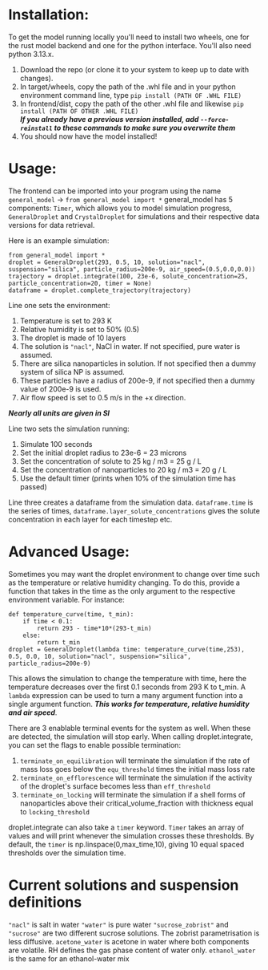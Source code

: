 # Installation:
To get the model running locally you'll need to install two wheels, one for the rust model backend and one for the python interface. You'll also need python 3.13.x.
1. Download the repo (or clone it to your system to keep up to date with changes).
2. In target/wheels, copy the path of the .whl file and in your python environment command line, type `pip install (PATH OF .WHL FILE)`
3. In frontend/dist, copy the path of the other .whl file and likewise `pip install (PATH OF OTHER .WHL FILE)` \
***If you already have a previous version installed, add `--force-reinstall` to these commands to make sure you overwrite them***
4. You should now have the model installed!

# Usage:
The frontend can be imported into your program using the name `general_model`
-> `from general_model import *`
general_model has 5 components: `Timer`, which allows you to model simulation progress, `GeneralDroplet` and `CrystalDroplet` for simulations and their respective data versions for data retrieval.

Here is an example simulation:
```
from general_model import *
droplet = GeneralDroplet(293, 0.5, 10, solution="nacl", suspension="silica", particle_radius=200e-9, air_speed=(0.5,0.0,0.0))
trajectory = droplet.integrate(100, 23e-6, solute_concentration=25, particle_concentration=20, timer = None)
dataframe = droplet.complete_trajectory(trajectory)
```
Line one sets the environment:
1. Temperature is set to 293 K
2. Relative humidity is set to 50% (0.5)
3. The droplet is made of 10 layers
4. The solution is `"nacl"`, NaCl in water. If not specified, pure water is assumed.
5. There are silica nanoparticles in solution. If not specified then a dummy system of silica NP is assumed. 
6. These particles have a radius of 200e-9, if not specified then a dummy value of 200e-9 is used.
7. Air flow speed is set to 0.5 m/s in the +x direction.

***Nearly all units are given in SI***

Line two sets the simulation running:
1. Simulate 100 seconds
2. Set the initial droplet radius to 23e-6 = 23 microns
3. Set the concentration of solute to 25 kg / m3 = 25 g / L
4. Set the concentration of nanoparticles to 20 kg / m3 = 20 g / L
5. Use the default timer (prints when 10% of the simulation time has passed)

Line three creates a dataframe from the simulation data. `dataframe.time` is the series of times, `dataframe.layer_solute_concentrations` gives the solute concentration in each layer for each timestep etc. 

# Advanced Usage:
Sometimes you may want the droplet environment to change over time such as the temperature or relative humidity changing. To do this, provide a function that takes in the time as the only argument to the respective environment variable.
For instance:
```
def temperature_curve(time, t_min):
    if time < 0.1:
        return 293 - time*10*(293-t_min)
    else:
        return t_min
droplet = GeneralDroplet(lambda time: temperature_curve(time,253), 0.5, 0.0, 10, solution="nacl", suspension="silica", particle_radius=200e-9)
```
This allows the simulation to change the temperature with time, here the temperature decreases over the first 0.1 seconds from 293 K to t_min. A `lambda` expression can be used to turn a many argument function into a single argument function.
***This works for temperature, relative humidity and air speed***. 

There are 3 enablable terminal events for the system as well. When these are detected, the simulation will stop early. When calling droplet.integrate, you can set the flags to enable possible termination:
1. `terminate_on_equilibration` will terminate the simulation if the rate of mass loss goes below the `equ_threshold` times the initial mass loss rate
2. `terminate_on_efflorescence` will terminate the simulation if the activity of the droplet's surface becomes less than `eff_threshold`
3. `terminate_on_locking` will terminate the simulation if a shell forms of nanoparticles above their critical_volume_fraction with thickness equal to `locking_threshold`

droplet.integrate can also take a `timer` keyword. `Timer` takes an array of values and will print whenever the simulation crosses these thresholds. By default, the `timer` is np.linspace(0,max_time,10), giving 10 equal spaced thresholds over the simulation time.

# Current solutions and suspension definitions
`"nacl"` is salt in water
`"water"` is pure water
`"sucrose_zobrist"` and `"sucrose"` are two different sucrose solutions. The zobrist parametrisation is less diffusive.
`acetone_water` is acetone in water where both components are volatile. RH defines the gas phase content of water only.
`ethanol_water` is the same for an ethanol-water mix


